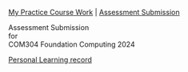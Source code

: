 
[My Practice Course Work](../../myPracticeCourseWork/) | [Assessment Submission](../personal_learning_record/)

Assessment Submission<BR>for<BR>COM304 Foundation Computing 2024

[Personal Learning record](../personal_learning_record/personal_learning_record.md)
